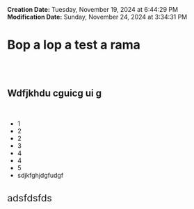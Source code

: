 <div><b>Creation Date:</b> Tuesday, November 19, 2024 at 6:44:29 PM<br></div>
<div><b>Modification Date:</b> Sunday, November 24, 2024 at 3:34:31 PM<br></div>
<div><h1>Bop a lop a test a rama</h1></div>
<div><br></div>
<div><br></div>
<div><h2>Wdfjkhdu cguicg ui g</h2></div>
<div><br></div>
<ul>
<li>1</li>
<li>2</li>
<li>2</li>
<li>3</li>
<li>4</li>
<li>4</li>
<li>5</li>
<li>sdjkfghjdgfudgf</li>
</ul>
<div><br></div>
<div><span style="font-size: 22px">adsfdsfds</span></div>

